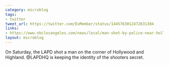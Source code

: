 ```yaml
---
category: microblog
tags:
- twitter
tweet_url: https://twitter.com/ExMember/status/1445763012472631304
links:
- https://www.nbclosangeles.com/news/local/man-shot-by-police-near-hollywood-and-highland/2705628/
layout: microblog
---
```

On Saturday, the LAPD shot a man on the corner of Hollywood and Highland. @LAPDHQ is keeping the identity of the shooters secret.
